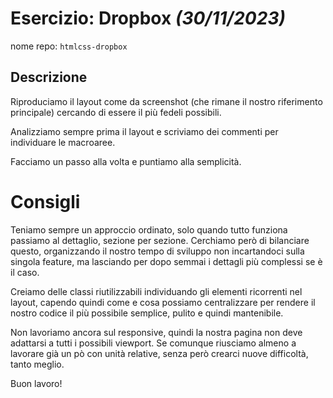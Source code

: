 # Esercizio: Dropbox *(30/11/2023)*

nome repo: `htmlcss-dropbox`

## Descrizione
Riproduciamo il layout come da screenshot (che rimane il nostro riferimento principale) cercando di essere il più fedeli possibili.


Analizziamo sempre prima il layout e scriviamo dei commenti per individuare le macroaree.


Facciamo un passo alla volta e puntiamo alla semplicità.


# Consigli
Teniamo sempre un approccio ordinato, solo quando tutto funziona passiamo al dettaglio, sezione per sezione. Cerchiamo però di bilanciare questo, organizzando il nostro tempo di sviluppo non incartandoci sulla singola feature, ma lasciando per dopo semmai i dettagli più complessi se è il caso.


Creiamo delle classi riutilizzabili individuando gli elementi ricorrenti nel layout, capendo quindi come e cosa possiamo centralizzare per rendere il nostro codice il più possibile semplice, pulito e quindi mantenibile.


Non lavoriamo ancora sul responsive, quindi la nostra pagina non deve adattarsi a tutti i possibili viewport. Se comunque riusciamo almeno a lavorare già un pò con unità relative, senza però crearci nuove difficoltà, tanto meglio.


Buon lavoro!
